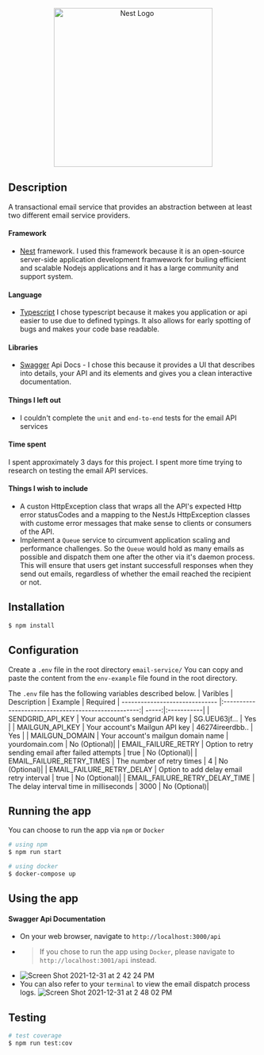 <p align="center">
  <a href="http://nestjs.com/" target="blank"><img src="https://nestjs.com/img/logo_text.svg" width="320" alt="Nest Logo" /></a>
</p>

[circleci-image]: https://img.shields.io/circleci/build/github/nestjs/nest/master?token=abc123def456
[circleci-url]: https://circleci.com/gh/nestjs/nest



## Description
A transactional email service that provides an abstraction between at least two different email service providers.

 #### Framework
  - [Nest](https://github.com/nestjs/nest) framework. I used this framework because it is an open-source server-side application development framwework for builing efficient and scalable Nodejs applications and it has a large community and support system.
  
 #### Language
  - [Typescript](https://www.typescriptlang.org/) I chose typescript because it makes you application or api easier to use due to defined typings. It also allows for early spotting of bugs and makes your code base readable.

 #### Libraries
 - [Swagger](https://swagger.io/) Api Docs - I chose this because it provides a UI that describes into details, your API and its elements and gives you a clean interactive documentation. 

 #### Things I left out 
 - I couldn't complete the `unit` and `end-to-end` tests for the email API services

 #### Time spent
 I spent approximately 3 days for this project. I spent more time trying to research on testing the email API services.
 
 #### Things I wish to include
 - A custon HttpException class that wraps all the API's expected Http error statusCodes and a mapping to the NestJs HttpException classes with custome error messages that make sense to clients or consumers of the API.
 - Implement a `Queue` service to circumvent application scaling and performance challenges. So the `Queue` would hold as many emails as possible and dispatch them one after the other via it's daemon process. This will ensure that users get instant successfull responses when they send out emails, regardless of whether the email reached the recipient or not. 


 
## Installation

```bash
$ npm install
```

## Configuration
Create a `.env` file in the root directory `email-service/` You can copy and paste the content from the `env-example` file found in the root directory.

The `.env` file has the following variables described below.
| Varibles                       | Description                                         | Example  | Required
| ------------------------------ |:---------------------------------------------------:| -----:|:-----------|
| SENDGRID_API_KEY               | Your account's sendgrid API key                     | SG.UEU63jf... | Yes         |
| MAILGUN_API_KEY                | Your account's Mailgun API key                      |   46274ireerdbb.. | Yes         |
| MAILGUN_DOMAIN                 | Your account's mailgun domain name                  |    yourdomain.com | No (Optional)|
| EMAIL_FAILURE_RETRY            | Option to retry sending email after failed attempts |    true | No (Optional)|
| EMAIL_FAILURE_RETRY_TIMES      | The number of retry times                           |    4 | No (Optional)|
| EMAIL_FAILURE_RETRY_DELAY      | Option to add delay email retry interval            |    true | No (Optional)|
| EMAIL_FAILURE_RETRY_DELAY_TIME | The delay interval time in milliseconds             |    3000 | No (Optional)|


## Running the app
You can choose to run the app via `npm` or `Docker`

```bash
# using npm
$ npm run start

# using docker
$ docker-compose up
```

## Using the app
#### Swagger Api Documentation
   - On your web browser, navigate to `http://localhost:3000/api`
   - > If you chose to run the app using `Docker`, please navigate to `http://localhost:3001/api` instead.
   - ![Screen Shot 2021-12-31 at 2 42 24 PM](https://user-images.githubusercontent.com/2057169/147839552-9e1395a7-6752-4593-a3db-f71cf963c28f.png)  
   - You can also refer to your `terminal` to view the email dispatch process logs. 
          ![Screen Shot 2021-12-31 at 2 48 02 PM](https://user-images.githubusercontent.com/2057169/147839646-b24e5faa-66e7-475a-bccd-49175daeba07.png)

## Testing

```bash
# test coverage
$ npm run test:cov
```

